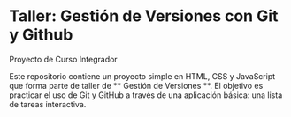 # Taller: Gestión de Versiones con Git y Github
Proyecto de Curso Integrador

Este repositorio contiene un proyecto simple en HTML, CSS y JavaScript que forma parte de
taller de ** Gestión de Versiones **. El objetivo es practicar el uso de Git y GitHub a través
de una aplicación básica: una lista de tareas interactiva.
